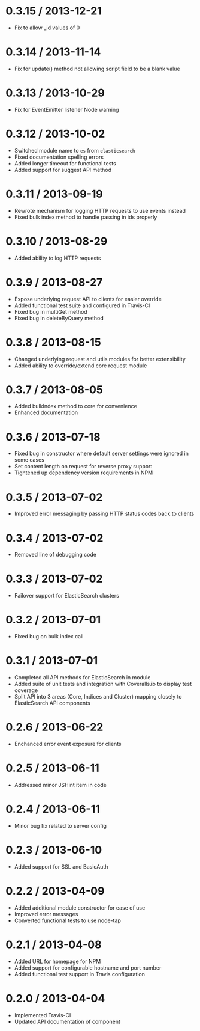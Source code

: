 # 0.3.15 / 2013-12-21

* Fix to allow _id values of 0

# 0.3.14 / 2013-11-14

* Fix for update() method not allowing script field to be a blank value

# 0.3.13 / 2013-10-29

* Fix for EventEmitter listener Node warning

# 0.3.12 / 2013-10-02

* Switched module name to `es` from `elasticsearch`
* Fixed documentation spelling errors
* Added longer timeout for functional tests
* Added support for suggest API method

# 0.3.11 / 2013-09-19

* Rewrote mechanism for logging HTTP requests to use events instead
* Fixed bulk index method to handle passing in ids properly

# 0.3.10 / 2013-08-29

* Added ability to log HTTP requests

# 0.3.9 / 2013-08-27

* Expose underlying request API to clients for easier override
* Added functional test suite and configured in Travis-CI
* Fixed bug in multiGet method
* Fixed bug in deleteByQuery method

# 0.3.8 / 2013-08-15

* Changed underlying request and utils modules for better extensibility
* Added ability to override/extend core request module

# 0.3.7 / 2013-08-05

* Added bulkIndex method to core for convenience
* Enhanced documentation

# 0.3.6 / 2013-07-18

* Fixed bug in constructor where default server settings were ignored in some cases
* Set content length on request for reverse proxy support
* Tightened up dependency version requirements in NPM

# 0.3.5 / 2013-07-02

* Improved error messaging by passing HTTP status codes back to clients

# 0.3.4 / 2013-07-02

* Removed line of debugging code

# 0.3.3 / 2013-07-02

* Failover support for ElasticSearch clusters

# 0.3.2 / 2013-07-01

* Fixed bug on bulk index call

# 0.3.1 / 2013-07-01

* Completed all API methods for ElasticSearch in module
* Added suite of unit tests and integration with Coveralls.io to display test coverage
* Split API into 3 areas (Core, Indices and Cluster) mapping closely to ElasticSearch API components

# 0.2.6 / 2013-06-22

* Enchanced error event exposure for clients

# 0.2.5 / 2013-06-11

* Addressed minor JSHint item in code

# 0.2.4 / 2013-06-11

* Minor bug fix related to server config

# 0.2.3 / 2013-06-10

* Added support for SSL and BasicAuth

# 0.2.2 / 2013-04-09

* Added additional module constructor for ease of use
* Improved error messages
* Converted functional tests to use node-tap

# 0.2.1 / 2013-04-08

* Added URL for homepage for NPM
* Added support for configurable hostname and port number
* Added functional test support in Travis configuration

# 0.2.0 / 2013-04-04

* Implemented Travis-CI
* Updated API documentation of component
